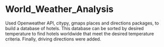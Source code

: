 # World_Weather_Analysis

Used Openweather API, citypy, gmaps places and directions packages, to build a database of hotels.  This database can be sorted by desired temperature to find hotels worldwide that meet the desired temperature criteria.  Finally, driving directions were added.